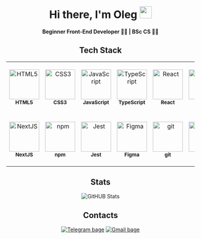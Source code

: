 <h1 align="center">Hi there, I'm Oleg <img src="https://github.com/blackcater/blackcater/raw/main/images/Hi.gif" height="32"/></h1>

<h4 align="center">Beginner Front-End Developer 👨‍💻 | BSc CS 👨‍🎓</h4>

<h2 align="center">Tech Stack</h2>

<table width='100%' align="center">
  <tr>
    <td align="center" width="140" height="140">
      <img src="https://cdn.jsdelivr.net/gh/devicons/devicon/icons/html5/html5-plain.svg" width="80" height="80" alt="HTML5" />
      <br><sub><strong>HTML5</strong></sub>
    </td>
    <td align="center" width="140" height="140">
      <img src="https://cdn.jsdelivr.net/gh/devicons/devicon/icons/css3/css3-plain.svg" width="80" height="80" alt="CSS3" />
      <br><sub><strong>CSS3</strong></sub>
    </td>
    <td align="center" width="140" height="140">
      <img src="https://cdn.jsdelivr.net/gh/devicons/devicon/icons/javascript/javascript-plain.svg" width="80" height="80" alt="JavaScript" />
      <br><sub><strong>JavaScript</strong></sub>
    </td>
    <td align="center" width="140" height="140">
      <img src="https://cdn.jsdelivr.net/gh/devicons/devicon/icons/typescript/typescript-plain.svg" width="80" height="80" alt="TypeScript" />
      <br><sub><strong>TypeScript</strong></sub>
    </td>
    <td align="center" width="140" height="140">
      <img src="https://cdn.jsdelivr.net/gh/devicons/devicon/icons/react/react-original.svg" width="80" height="80" alt="React" />
      <br><sub><strong>React</strong></sub>
    </td>
    <td align="center" width="140" height="140">
      <img src="https://cdn.jsdelivr.net/gh/devicons/devicon/icons/redux/redux-original.svg" width="80" height="80" alt="Redux" />
      <br><sub><strong>Redux</strong></sub>
    </td>
  </tr>
  <tr>
    <td align="center" width="140" height="140">
      <img src="https://cdn.jsdelivr.net/gh/devicons/devicon/icons/nextjs/nextjs-line.svg" width="80" height="80" alt="NextJS" />
      <br><sub><strong>NextJS</strong></sub>
    </td>
    <td align="center" width="140" height="140">
      <img src="https://cdn.jsdelivr.net/gh/devicons/devicon/icons/npm/npm-original-wordmark.svg" width="80" height="80" alt="npm" />
      <br><sub><strong>npm</strong></sub>
    </td>
    <td align="center" width="140" height="140">
      <img src="https://cdn.jsdelivr.net/gh/devicons/devicon/icons/jest/jest-plain.svg" width="80" height="80" alt="Jest" />
      <br><sub><strong>Jest</strong></sub>
    </td>
    <td align="center" width="140" height="140">
      <img src="https://cdn.jsdelivr.net/gh/devicons/devicon/icons/figma/figma-original.svg" width="80" height="80" alt="Figma" />
      <br><sub><strong>Figma</strong></sub>
    </td>
    <td align="center" width="140" height="140">
      <img src="https://cdn.jsdelivr.net/gh/devicons/devicon/icons/git/git-plain.svg" width="80" height="80" alt="git" />
      <br><sub><strong>git</strong></sub>
    </td>
    <td align="center" width="140" height="140">
      <img src="https://icones.pro/wp-content/uploads/2021/06/icone-github-grise.png" width="80" height="80" alt="GitHUB"/>
      <br><sub><strong>GitHUB</strong></sub>
    </td>
  </tr>
</table>

<h2 align="center">Stats</h2>

<div align="center">
  <img src="https://github-readme-stats.vercel.app/api?username=akela114&theme=transparent" alt="GitHUB Stats">
</div>

<h2 align="center">Contacts</h2>

<div align="center">
  <a href="https://t.me/akela114"><img src="https://img.shields.io/badge/Telegram-2CA5E0?style=for-the-badge&logo=telegram&logoColor=white" alt="Telegram bage"></a>
  <a href="mailto:oleg.nikolaev.nsk@yandex.ru"><img src="https://img.shields.io/badge/Gmail-D14836?style=for-the-badge&logo=gmail&logoColor=white" alt="Gmail bage"></a>
</div>
